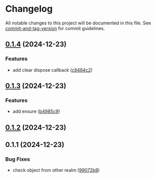 # Changelog

All notable changes to this project will be documented in this file. See [commit-and-tag-version](https://github.com/absolute-version/commit-and-tag-version) for commit guidelines.

## [0.1.4](https://github.com/wopjs/weak-cache/compare/v0.1.3...v0.1.4) (2024-12-23)


### Features

* add clear dispose callback ([c8484c2](https://github.com/wopjs/weak-cache/commit/c8484c226d7288254e8c54caeb6ebcfd1c33772e))

## [0.1.3](https://github.com/wopjs/weak-cache/compare/v0.1.2...v0.1.3) (2024-12-23)


### Features

* add ensure ([b4985c9](https://github.com/wopjs/weak-cache/commit/b4985c9985c7e0bb48a50831e4948e445125257e))

## [0.1.2](https://github.com/wopjs/weak-cache/compare/v0.1.1...v0.1.2) (2024-12-23)

## 0.1.1 (2024-12-23)


### Bug Fixes

* check object from other realm ([99072b8](https://github.com/wopjs/weak-cache/commit/99072b8c8de73c345ad53dd9039137d3864f888b))

